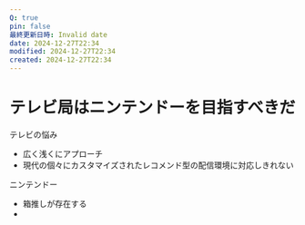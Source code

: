 ```yaml
---
Q: true
pin: false
最終更新日時: Invalid date
date: 2024-12-27T22:34
modified: 2024-12-27T22:34
created: 2024-12-27T22:34
---
```

# テレビ局はニンテンドーを目指すべきだ

テレビの悩み

- 広く浅くにアプローチ  
- 現代の個々にカスタマイズされたレコメンド型の配信環境に対応しきれない  

ニンテンドー

- 箱推しが存在する  
-